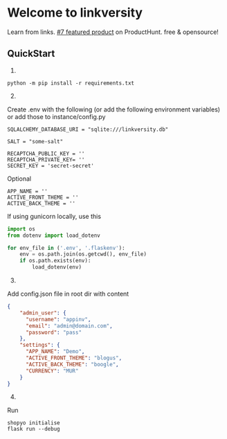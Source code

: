 # Welcome to linkversity

Learn from links. [#7 featured product](https://www.producthunt.com/products/contriblearn#contriblearn) on ProductHunt. free & opensource!

## QuickStart


1.

```
python -m pip install -r requirements.txt
```

2.

Create .env with the following (or add the following environment variables) or add those to instance/config.py

```.env
SQLALCHEMY_DATABASE_URI = "sqlite:///linkversity.db"

SALT = "some-salt"

RECAPTCHA_PUBLIC_KEY = ''
RECAPTCHA_PRIVATE_KEY= ''
SECRET_KEY = 'secret-secret'
```

Optional

```
APP_NAME = ''
ACTIVE_FRONT_THEME = ''
ACTIVE_BACK_THEME = ''
```

If using gunicorn locally, use this

```py
import os
from dotenv import load_dotenv

for env_file in ('.env', '.flaskenv'):
    env = os.path.join(os.getcwd(), env_file)
    if os.path.exists(env):
        load_dotenv(env)
```

3.

Add config.json file in root dir with content

```json
{
    "admin_user": {
      "username": "appinv",
      "email": "admin@domain.com",
      "password": "pass"
    },
    "settings": {
      "APP_NAME": "Demo",
      "ACTIVE_FRONT_THEME": "blogus",
      "ACTIVE_BACK_THEME": "boogle",
      "CURRENCY": "MUR"
    }
}
```

4.

Run

```
shopyo initialise
flask run --debug
```
